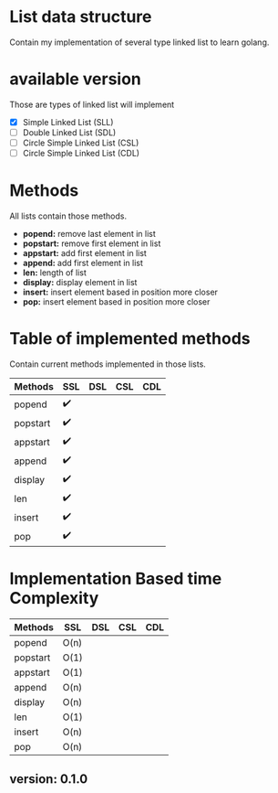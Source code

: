 # List data structure
Contain my implementation of several type linked list to learn golang.

# available version 
Those are types of linked list will implement
- [X] Simple Linked List (SLL)
- [ ] Double Linked List (SDL)
- [ ] Circle Simple Linked List (CSL)
- [ ] Circle Simple Linked List (CDL)

# Methods
All lists contain those methods.

- **popend:** remove last element in list
- **popstart:** remove first element in list
- **appstart:** add first element in list
- **append:** add first element in list
- **len:** length of list
- **display:** display element in list
- **insert:** insert element based in position more closer
- **pop:** insert element based in position more closer

# Table of implemented methods
Contain current methods implemented in those lists.

| Methods | SSL | DSL | CSL | CDL |
| ---- | ---- | ---- | ---- | ---- |
| popend | :heavy_check_mark: | | | |
| popstart| :heavy_check_mark: | | | |
| appstart | :heavy_check_mark: | | | |
| append| :heavy_check_mark: | | | |
| display | :heavy_check_mark: | | | |
| len| :heavy_check_mark: | | | |
| insert | :heavy_check_mark: | | | |
| pop| :heavy_check_mark: |  | | |

# Implementation Based time Complexity
| Methods  |  SSL | DSL | CSL | CDL |
| ---- | ---- | ---- | ---- | ---- |
| popend   | O(n) | | | | 
| popstart | O(1) | | | |
| appstart | O(1) | | | |
| append   | O(n) | | | |
| display  | O(n) | | | |
| len      | O(1) | | | |
| insert   | O(n) | | | |
| pop      | O(n) | | | |

## version: 0.1.0
